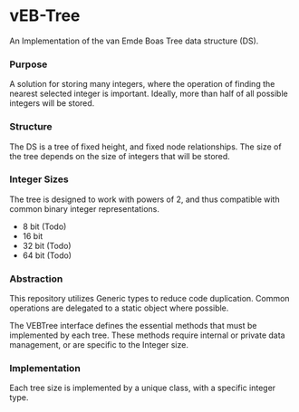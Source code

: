 # vEB-Tree

An Implementation of the van Emde Boas Tree data structure (DS).

### Purpose

A solution for storing many integers, where the operation of finding the nearest selected integer is important.
Ideally, more than half of all possible integers will be stored.

### Structure

The DS is a tree of fixed height, and fixed node relationships.
The size of the tree depends on the size of integers that will be stored.

### Integer Sizes

The tree is designed to work with powers of 2, and thus compatible with common binary integer representations.
- 8 bit (Todo)
- 16 bit
- 32 bit (Todo)
- 64 bit (Todo)

### Abstraction

This repository utilizes Generic types to reduce code duplication.
Common operations are delegated to a static object where possible.

The VEBTree interface defines the essential methods that must be implemented by each tree.
These methods require internal or private data management, or are specific to the Integer size.

### Implementation

Each tree size is implemented by a unique class, with a specific integer type.
